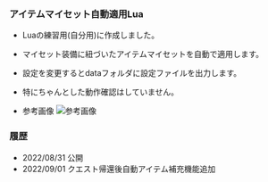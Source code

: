 ### アイテムマイセット自動適用Lua

- Luaの練習用(自分用)に作成しました。  
- マイセット装備に紐づいたアイテムマイセットを自動で適用します。  
- 設定を変更するとdataフォルダに設定ファイルを出力します。
- 特にちゃんとした動作確認はしていません。  

- 参考画像
![参考画像](https://user-images.githubusercontent.com/45515784/187862169-47147216-ad2d-4961-be9b-8bd5391ab989.png)

### 履歴
- 2022/08/31 公開  
- 2022/09/01 クエスト帰還後自動アイテム補充機能追加  
